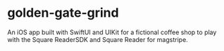 # golden-gate-grind
An iOS app built with SwiftUI and UIKit for a fictional coffee shop to play with the Square ReaderSDK and Square Reader for magstripe.
